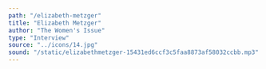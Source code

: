 ```yaml
---
path: "/elizabeth-metzger"
title: "Elizabeth Metzger"
author: "The Women's Issue"
type: "Interview"
source: "../icons/14.jpg"
sound: "/static/elizabethmetzger-15431ed6ccf3c5faa8873af58032ccbb.mp3"
---
```

